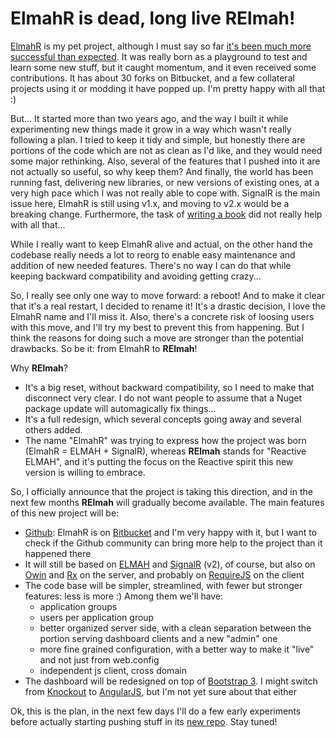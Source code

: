 ElmahR is dead, long live RElmah!
====

[ElmahR](http://elamhr.apphb.com) is my pet project, although I must say so far [it's been much more successful than expected](http://www.nuget.org/packages?q=elmahr). It was really born as a playground to test and learn some new stuff, but it caught momentum, and it even received some contributions. It has about 30 forks on Bitbucket, and a few collateral projects using it or modding it have popped up. I'm pretty happy with all that :)

But... It started more than two years ago, and the way I built it while experimenting new things made it grow in a way which wasn't really following a plan. I tried to keep it tidy and simple, but honestly there are portions of the code which are not as clean as I'd like, and they would need some major rethinking. Also, several of the features that I pushed into it are not actually so useful, so why keep them? And finally, the world has been running fast, delivering new libraries, or new versions of existing ones, at a very high pace which I was not really able to cope with. SignalR is the main issue here, ElmahR is still using v1.x, and moving to v2.x would be a breaking change. Furthermore, the task of [writing a book](http://www.robychechi.it/roby/signalr-cookbook-ready-and-available-on-stores) did not really help with all that...

While I really want to keep ElmahR alive and actual, on the other hand the codebase really needs a lot to reorg to enable easy maintenance and addition of new needed features. There's no way I can do that while keeping backward compatibility and avoiding getting crazy...

So, I really see only one way to move forward: a reboot! And to make it clear that it's a real restart, I decided to rename it! It's a drastic decision, I love the ElmahR name and I'll miss it. Also, there's a concrete risk of loosing users with this move, and I'll try my best to prevent this from happening. But I think the reasons for doing such a move are stronger than the potential drawbacks. So be it: from ElmahR to **RElmah**!

Why **RElmah**?

*   It's a big reset, without backward compatibility, so I need to make that disconnect very clear. I do not want people to assume that a Nuget package update will automagically fix things...
*   It's a full redesign, which several concepts going away and several others added.
*   The name "ElmahR" was trying to express how the project was born (ElmahR = ELMAH + SignalR), whereas **RElmah** stands for "Reactive ELMAH", and it's putting the focus on the Reactive spirit this new version is willing to embrace.

So, I officially announce that the project is taking this direction, and in the next few months **RElmah** will gradually become available. The main features of this new project will be:

*   [Github](https://github.com/): ElmahR is on [Bitbucket](https://bitbucket.org/wasp/elmahr/overview) and I'm very happy with it, but I want to check if the Github community can bring more help to the project than it happened there
*   It will still be based on [ELMAH](https://code.google.com/p/elmah/) and [SignalR](http://www.asp.net/signalr) (v2), of course, but also on [Owin](http://owin.org/) and [Rx](http://msdn.microsoft.com/en-us/data/gg577609.aspx) on the server, and probably on [RequireJS](http://requirejs.org/) on the client
*   The code base will be simpler, streamlined, with fewer but stronger features: less is more :) Among them we'll have:
    *   application groups
    *   users per application group
    *   better organized server side, with a clean separation between the portion serving dashboard clients and a new "admin" one
    *   more fine grained configuration, with a better way to make it "live" and not just from web.config
    *   independent js client, cross domain
*   The dashboard will be redesigned on top of [Bootstrap 3](http://getbootstrap.com/). I might switch from [Knockout](http://knockoutjs.com/) to [AngularJS](https://angularjs.org/), but I'm not yet sure about that either

Ok, this is the plan, in the next few days I'll do a few early experiments before actually starting pushing stuff in its [new repo](https://github.com/wasphub/RElmah). Stay tuned!
